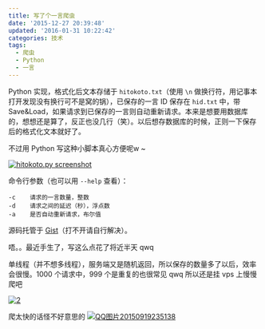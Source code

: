 ```yaml
---
title: 写了个一言爬虫
date: '2015-12-27 20:39:48'
updated: '2016-01-31 10:22:42'
categories: 技术
tags:
  - 爬虫
  - Python
  - 一言
---
```



Python 实现，格式化后文本存储于 `hitokoto.txt`（使用 `\n` 做换行符，用记事本打开发现没有换行可不是窝的锅），已保存的一言 ID 保存在 `hid.txt` 中，带 Save&Load，如果请求到已保存的一言则自动重新请求。本来是想要用数据库的，想想还是算了，反正也没几行（笑）。以后想存数据库的时候，正则一下保存后的格式化文本就好了。

不过用 Python 写这种小脚本真心方便呢w ~

[![hitokoto.py screenshot](https://img.blessing.studio/images/2015/12/2015-12-27_04-25-30-1024x414.png)](https://img.blessing.studio/images/2015/12/2015-12-27_04-25-30.png)

命令行参数（也可以用 `--help` 查看）：

```
-c    请求的一言数量，整数
-d    请求之间的延迟（秒），浮点数
-a    是否自动重新请求，布尔值
```

源码托管于 [Gist](https://gist.github.com/printempw/8efc424f8033f7f008ed)（打不开请自行解决）。

唔。。最近手生了，写这么点花了将近半天 qwq

单线程（并不想多线程），服务端又是随机返回，所以保存的数量多了以后，效率会很慢。1000 个请求中，999 个是重复的也很常见 qwq 所以还是挂 vps 上慢慢爬吧

[![2](https://img.blessing.studio/images/2015/12/2015-12-27_04-47-26.png)](https://img.blessing.studio/images/2015/12/2015-12-27_04-47-26.png)

爬太快的话怪不好意思的 [![QQ图片20150919235138](https://img.blessing.studio/images/2015/09/2015-09-19_15-53-31.jpg)](https://img.blessing.studio/images/2015/09/2015-09-19_15-53-31.jpg)




